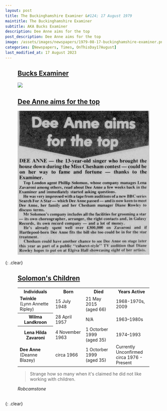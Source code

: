 ```yaml
---
layout: post
title: The Buckinghamshire Examiner &#124; 17 August 1979
maintitle: The Buckinghamshire Examiner
subtitle: AKA Bucks Examiner
description: Dee Anne aims for the top
post_description: Dee Anne aims for the top
image: /assets/images/newspapers/1979-08-17-buckinghamshire-examiner.png
categories: [Newspapers, Times, OnThisDay17August]
last_modified_at: 17 August 2023
---
```


<figure class="fig1">
<h2 id="bucks"><a href="#bucks">Bucks Examiner</a></h2>
<a href="/assets/images/newspapers/1979-08-17-buckinghamshire-examiner.png"><img src="/assets/images/newspapers/1979-08-17-buckinghamshire-examiner.png" class="full-width zoom-in" /></a>
</figure>

<figure class="fig2">
<h2 id="deeanne"><a href="#deeanne">Dee Anne aims for the top</a></h2>
<a href="/assets/images/newspapers/1979-08-17-buckinghamshire-examiner-cropped.png"><img src="/assets/images/newspapers/1979-08-17-buckinghamshire-examiner-cropped.png" class="full-width zoom-in" /></a>
</figure>

{: .clear}

<figure class="fig3">
<h2 id="solomon"><a href="#solomon">Solomon's Children</a></h2>
<table>
<tr><th class="style1">Individuals</th><th class="style2">Born</th><th class="style3">Died</th><th class="style4">Years Active</th></tr>
<tr><td><strong>Twinkle</strong><br />(Lynn Annette Ripley)</td><td>15 July 1948</td><td>21 May 2015<br />(aged 66)</td><td>1968-1970s, 2009</td></tr>
<tr><th>Wilma Landkroon</th><td>28 April 1957</td><td>N/A</td><td>1963–1980s</td></tr>
<tr><th>Lena Hilda Zavaroni</th><td>4 November 1963</td><td>1 Octorber 1999<br />(aged 35)</td><td>1974–1993</td></tr>
<tr><td><strong>Dee Anne</strong><br />(Deanne Blazey)</td><td>circa 1966</td><td>1 Octorber 1999<br />(aged 35)</td><td>Currently Unconfirmed<br />circa 1976 - Present</td></tr>
</table>

<blockquote>Strange how so many when it's claimed he did not like working with children.</blockquote>
<cite>Robcamstone</cite>
</figure>

<br />{: .clear}

<style>
.style1 {width:27%;}
.style2 {width:23%;}
.style3 {width:23%;}
.style4 {width:27%;}
</style>

